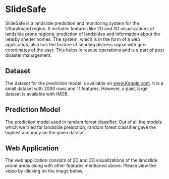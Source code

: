 # SlideSafe
SlideSafe is a landslide prediction and monitoring system for the Uttarakhand region. It includes features like 2D and 3D visualizations of landslide prone regions, prediction of landslides and information about the nearby shelter homes. The system, which is in the form of a web application, also has the feature of sending distress signal with geo-coordinates of the user. This helps in rescue operations and is a part of post disaster management.

## Dataset
The dataset for the prediction model is available on www.Kaggle.com. It is a small dataset with 2000 rows and 11 features. However, a paid, large dataset is available with IMDB.

## Prediction Model
The prediction model used in random forest classifier. Out of all the models which we tried for landslide preidction, random forest classifier gave the highest accuracy on the given dataset.

## Web Application
The web application consists of 2D and 3D visualizations of the landslide prone areas along with other features mentioned above. Please view the video by clicking on the image below.

